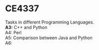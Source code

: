 # CE4337
Tasks in different Programming Languages.<br>
<strong> A3:</strong> C++ and Python <br>
A4: Perl <br>
A5: Comparison between Java and Python <br>
A6:
